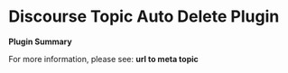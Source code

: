 # **Discourse Topic Auto Delete** Plugin

**Plugin Summary**

For more information, please see: **url to meta topic**
